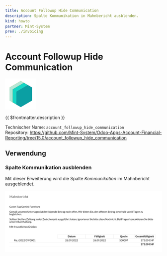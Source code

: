 ```yaml
---
title: Account Followup Hide Communication
description: Spalte Kommunikation in Mahnbericht ausblenden.
kind: howto
partner: Mint-System
prev: ./invoicing
---
```

# Account Followup Hide Communication
![icon_oms_box](attachments/icons_odoo_mint_system.png)

{{ $frontmatter.description }}

Technischer Name: `account_followup_hide_communication`\
Repository: <https://github.com/Mint-System/Odoo-Apps-Account-Financial-Reporting/tree/15.0/account_followup_hide_communication>

## Verwendung

### Spalte Kommunikation ausblenden

Mit dieser Erweiterung wird die Spalte *Kommunikation* im Mahnbericht ausgeblendet.

![](attachments/Account%20Followup%20Hide%20Communication.png)
